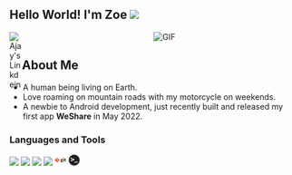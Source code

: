 ## Hello World! I'm Zoe <img src="https://raw.githubusercontent.com/iampavangandhi/iampavangandhi/master/gifs/Hi.gif" width="30px"></h2>

<img align="right" alt="GIF" src="https://c.tenor.com/bQCHJwgCNuMAAAAC/kitten-cat.gif" width="250" />
<a href="https://www.linkedin.com/in/yajulo/">
  <img align="left" alt="Ajay's Linkdein" width="22px" src="https://cdn-icons-png.flaticon.com/512/174/174857.png" />
</a>
<br>

## About Me
- A human being living on Earth.
- Love roaming on mountain roads with my motorcycle on weekends.
- A newbie to Android development, just recently built and released my first app **WeShare** in May 2022.



### Languages and Tools
<code><img height="20" src="https://upload.wikimedia.org/wikipedia/commons/thumb/7/74/Kotlin_Icon.png/1200px-Kotlin_Icon.png"></code>
<code><img height="20" src="https://encrypted-tbn0.gstatic.com/images?q=tbn:ANd9GcQ_taDxkqCzfRfZPcE1UQsmnJpkecpV5b_u5g&usqp=CAU"></code>
<code><img height="20" src="https://upload.wikimedia.org/wikipedia/commons/thumb/c/c7/Google_Material_Design_Logo.svg/640px-Google_Material_Design_Logo.svg.png"></code>
<code><img height="20" src="https://cdn.iconscout.com/icon/free/png-256/firebase-3628772-3030134.png"></code>
<code><img height="20" src="https://raw.githubusercontent.com/github/explore/80688e429a7d4ef2fca1e82350fe8e3517d3494d/topics/git/git.png"></code>
<code><img height="20" src="https://raw.githubusercontent.com/github/explore/80688e429a7d4ef2fca1e82350fe8e3517d3494d/topics/terminal/terminal.png"></code>
